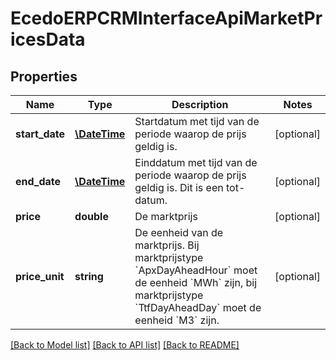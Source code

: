 # EcedoERPCRMInterfaceApiMarketPricesData

## Properties
Name | Type | Description | Notes
------------ | ------------- | ------------- | -------------
**start_date** | [**\DateTime**](\DateTime.md) | Startdatum met tijd van de periode waarop de prijs geldig is. | [optional] 
**end_date** | [**\DateTime**](\DateTime.md) | Einddatum met tijd van de periode waarop de prijs geldig is. Dit is een tot-datum. | [optional] 
**price** | **double** | De marktprijs | [optional] 
**price_unit** | **string** | De eenheid van de marktprijs. Bij marktprijstype &#x60;ApxDayAheadHour&#x60; moet de eenheid &#x60;MWh&#x60; zijn, bij marktprijstype &#x60;TtfDayAheadDay&#x60; moet de eenheid &#x60;M3&#x60; zijn. | [optional] 

[[Back to Model list]](../README.md#documentation-for-models) [[Back to API list]](../README.md#documentation-for-api-endpoints) [[Back to README]](../README.md)


